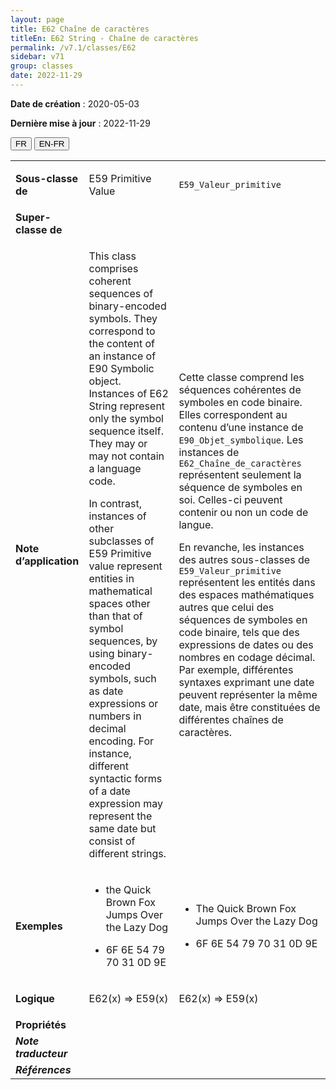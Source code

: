 ```yaml
---
layout: page
title: E62 Chaîne de caractères
titleEn: E62 String - Chaîne de caractères
permalink: /v7.1/classes/E62
sidebar: v71
group: classes
date: 2022-11-29
---
```


**Date de création** : 2020-05-03

**Dernière mise à jour** : 2022-11-29

<div class="lang-buttons">
  <button id="fr" class="activate">FR</button>
  <button id="en-fr">EN-FR</button>
</div>

<table>
				<tbody>
				<tr>
					<td><strong>Sous-classe de</strong></td>
					<td class="en"><p>E59 Primitive Value</p>
							</td>
						<td><p><code class="language-plaintext highlighter-rouge">E59_Valeur_primitive</code></p>
							</td>
						</tr>
					<tr>
					<td><strong>Super-classe de</strong></td>
					<td class="en"><p></p>
							</td>
						<td><p></p>
							</td>
						</tr>
					<tr>
					<td><strong>Note d’application</strong></td>
					<td class="en"><p>This class comprises coherent sequences of binary-encoded symbols. They correspond to the content of an instance of E90 Symbolic object. Instances of E62 String represent only the symbol sequence itself. They may or may not contain a language code.</p>
							<p>In contrast, instances of other subclasses of E59 Primitive value represent entities in mathematical spaces other than that of symbol sequences, by using binary-encoded symbols, such as date expressions or numbers in decimal encoding. For instance, different syntactic forms of a date expression may represent the same date but consist of different strings.</p>
							</td>
						<td><p>Cette classe comprend les séquences cohérentes de symboles en code binaire. Elles correspondent au contenu d’une instance de <code class="language-plaintext highlighter-rouge">E90_Objet_symbolique</code>. Les instances de <code class="language-plaintext highlighter-rouge">E62_Chaîne_de_caractères</code> représentent seulement la séquence de symboles en soi. Celles-ci peuvent contenir ou non un code de langue. </p>
							<p></p>
							<p>En revanche, les instances des autres sous-classes de <code class="language-plaintext highlighter-rouge">E59_Valeur_primitive</code> représentent les entités dans des espaces mathématiques autres que celui des séquences de symboles en code binaire, tels que des expressions de dates ou des nombres en codage décimal. Par exemple, différentes syntaxes exprimant une date peuvent représenter la même date, mais être constituées de différentes chaînes de caractères. </p>
							</td>
						</tr>
					<tr>
					<td><strong>Exemples</strong></td>
					<td class="en"><ul><li><p>the Quick Brown Fox Jumps Over the Lazy Dog</p>
							</li>
									<li><p>6F 6E 54 79 70 31 0D 9E</p>
							</li></ul>
										</td>
						<td><ul><li><p>The Quick Brown Fox Jumps Over the Lazy Dog</p>
							</li>
									<li><p>6F 6E 54 79 70 31 0D 9E </p>
							</li></ul>
										</td>
						</tr>
					<tr>
					<td><strong>Logique</strong></td>
					<td class="en"><p>E62(x) ⇒ E59(x)</p>
							</td>
						<td><p>E62(x) ⇒ E59(x)</p>
							</td>
						</tr>
					<tr>
					<td><strong>Propriétés</strong></td>
					<td class="en"><p></p>
							</td>
						<td><p></p>
							</td>
						</tr>
					<tr>
					<td><strong><em>Note traducteur</em></strong></td>
					<td colspan="2"><p></p>
							</td>
						</tr>
					<tr>
					<td><strong><em>Références</em></strong></td>
					<td colspan="2"><p><em></em></p>
							</td>
						</tr>
					</tbody>
				</table>
				